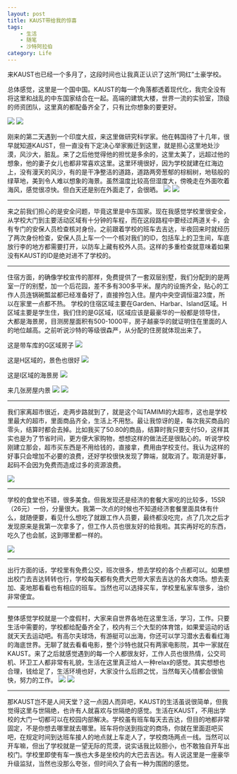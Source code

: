 ```yaml
---
layout: post
title: KAUST带给我的惊喜
tags: 
    - 生活
    - 随笔
    - 沙特阿拉伯
category: Life
---
```


来KAUST也已经一个多月了，这段时间也让我真正认识了这所“网红”土豪学校。

总体感觉，这里是一个国中国。KAUST的每一个角落都透着现代化，我完全没有将这里和战乱的中东国家结合在一起。高端的建筑大楼，世界一流的实验室，顶级的师资团队，这里真的都配备齐全了，只有比你想象的要更好。

<img src="/img/in-post/k_1.jpg" >
<img src="/img/in-post/k_2.jpg" >

刚来的第二天遇到一个印度大叔，来这里做研究科学家。他在韩国待了十几年，很早就知道KAUST，但一直没有下定决心举家搬迁到这里，就是担心这里地处沙漠，风沙大，脏乱。来了之后他觉得他的担忧是多余的，这里太美了，远超过他的想象，他的妻子女儿也都非常喜欢这里。这里环境很好，因为学校就建在红海边上，没有漫天的风沙，有的是干净整洁的道路，道路两旁葱郁的棕榈树，地毯般的绿草地，美到令人难以想象的海景。虽然温度比较高但湿度大，傍晚走在外面吹着海风，感觉很凉快。但白天还是别在外面走了，会很晒。
<img src="/img/in-post/k_5.jpg" >
<img src="/img/in-post/k_6.jpg" >

---------------------

来之前我们担心的是安全问题，毕竟这里是中东国家。现在我感觉学校里很安全，从学校大门到主要活动区域有十分钟的车程，而在这段路程中要经过两道关卡，会有专门的安保人员检查核对身份。之前跟着学校的班车去吉达，半夜回来时就经历了两次身份检查，安保人员上车一个一个核对我们的ID，包括车上的卫生间，车底放行李的地方都需要打开，以防车上藏有校外人员。这样的多重检查就意味着如果没有KAUST的ID是绝对进不了学校的。

-------------------------------------

住宿方面，的确像学校宣传的那样，免费提供了一套双层别墅，我们分配到的是两室一厅的别墅，加一个后花园，差不多有300多平米。屋内的设施齐全，贴心的工作人员连锅碗瓢盆都已经准备好了，直接拎包入住。屋内中央空调恒温23度，所以在家里一点都不热。
学校的住宿区域主要在Garden、Harbar、Island区域。H区域主要是学生住，我们住的是G区域，I区域应该是最豪华的一般都是领导住，大都是海景房，目测房屋面积有500-1000平，房子越豪华的就证明住在里面的人的地位越高。之前听说沙特的等级很森严，从分配的住房就体现出来了。

这是带车库的G区域房子
<img src="/img/in-post/k_4.jpg" >

这是H区域的，景色也很好
<img src="/img/in-post/k_9.jpg" >

这是I区域的海景房
<img src="/img/in-post/k_11.jpg" >

来几张房屋内景
<img src="/img/in-post/k_12.jpg" >
<img src="/img/in-post/k_14.jpg" >



-------------------------------------
我们家离超市很近，走两步路就到了，就是这个叫TAMIMI的大超市，这也是学校里最大的超市，里面商品齐全，生活上不用愁。最让我惊讶的是，每次我买商品的零头，结算时都会去掉。比如我买了50.80的商品，结算时我只要支付50，这样其实也是为了节省时间，更方便大家购物，想想这样的做法还是很贴心的。听说学校刚建立那会，超市买东西是不用给钱的，直接拿，费用由学校支付。我认为这样的好事只会增加不必要的浪费，还好学校很快发现了弊端，就取消了。取消是好事，起码不会因为免费而造成过多的资源浪费。

<img src="/img/in-post/k_8.jpg" >

--------

学校的食堂也不错，很多美食。但我发现还是经济的套餐大家吃的比较多，15SR（26元）一份，分量很大。我第一次点的时候也不知道经济套餐里面具体有什么，就随便要，看见什么想吃了就跟工作人员要，最终都没吃完，点了几次之后才发现原来是我第一次拿多了，但工作人员也很友好的给我啦。其实再好吃的东西，吃久了也会腻，这到哪里都一样的。

<img src="/img/in-post/k_10.jpg" >

----------
出行方面的话，学校里有免费公交，班次很多，想去学校的各个点都可以。如果想出校门去吉达转转也行，学校每天都有免费大巴带大家去吉达的各大商场。想去麦加、麦地那看看也有相应的班车。当然也可以选择买车，学校里私家车很多，油价非常便宜。

----------

整体感觉学校就是一个度假村，大家来自世界各地在这里生活，学习，工作。只要生活中需要的，学校都给配备齐全了，校内有三个大型的体育馆，如果爱运动的话就天天去运动吧。有高尔夫球场，有游艇可以出海，你还可以学习潜水去看看红海的海底世界。无聊了就去看看电影，整个沙特也就只有两家电影院，其中一家就在KAUST。来了之后就感觉遇到的每一个人都很友好，工作人员也很热情，公交司机、环卫工人都非常有礼貌，生活在这里真正给人一种relax的感觉。其实想想也合理，钱给足了，生活环境也好，大家没什么后顾之忧，当然每天心情都会很愉快，努力的工作。
<img src="/img/in-post/k_3.jpg" >
<img src="/img/in-post/k_7.jpg" >

-------------------------------------

那KAUST岂不是人间天堂？这一点因人而异吧，KAUST的生活虽说很简单，但我觉得这里与世隔绝，也许有人就喜欢与世隔绝的感觉。生活在KAUST，不用出学校的大门一切都可以在校园内部解决。学校虽有班车每天去吉达，但目的地都非常固定，不是你想去哪里就去哪里。班车将你送到指定的商场，你就在里面逛吧买吧，在规定时间到达班车接人的地点就上车走人了，学校商场两点一线。当然可以开车嘛，但出了学校就是一望无际的荒漠，说实话我比较胆小，也不敢独自开车出校门。学校里即使有车一族也大多是坐校内的大巴去吉达。有人说这里是一座豪华升级监狱，当然也没那么夸张，但时间久了会有一种为围困的感觉。














